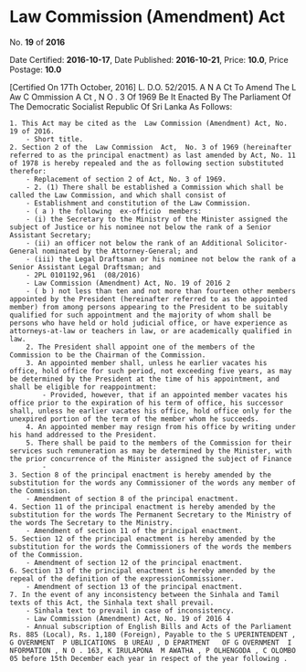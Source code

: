 # Law Commission (Amendment) Act

No. **19** of **2016**

Date Certified: **2016-10-17**, Date Published: **2016-10-21**, Price: **10.0**, Price Postage: **10.0**

[Certified On 17Th October, 2016]
L. D.O. 52/2015.
A N  A Ct   To   Amend   The  L Aw  C Ommission A Ct , N O . 3  Of  1969
Be It Enacted By The Parliament Of The Democratic Socialist Republic Of Sri Lanka As Follows:

    1. This Act may be cited as the  Law Commission (Amendment) Act, No. 19 of 2016.
        - Short title.
    2. Section 2 of the  Law Commission  Act,  No. 3 of 1969 (hereinafter referred to as the principal enactment) as last amended by Act, No. 11 of 1978 is hereby repealed and the as following section substituted therefor:
        - Replacement of section 2 of Act, No. 3 of 1969.
        - 2. (1) There shall be established a Commission which shall be called the Law Commission, and which shall consist of
        - Establishment and constitution of the Law Commission.
        - ( a ) the following  ex-officio  members:
        - (i) the Secretary to the Ministry of the Minister assigned the subject of Justice or his nominee not below the rank of a Senior Assistant Secretary;
        - (ii) an officer not below the rank of an Additional Solicitor- General nominated by the Attorney-General; and
        - (iii) the Legal Draftsman or his nominee not below the rank of a Senior Assistant Legal Draftsman; and
        - 2PL 0101192,961  (08/2016)
        - Law Commission (Amendment) Act, No. 19 of 2016 2
        - ( b ) not less than ten and not more than fourteen other members appointed by the President (hereinafter referred to as the appointed member) from among persons appearing to the President to be suitably qualified for such appointment and the majority of whom shall be persons who have held or hold judicial office, or have experience as attorneys-at-law or teachers in law, or are academically qualified in law.
        2. The President shall appoint one of the members of the Commission to be the Chairman of the Commission.
        3. An appointed member shall, unless he earlier vacates his office, hold office for such period, not exceeding five years, as may be determined by the President at the time of his appointment, and shall be eligible for reappointment:
            - Provided, however, that if an appointed member vacates his office prior to the expiration of his term of office, his successor shall, unless he earlier vacates his office, hold office only for the unexpired portion of the term of the member whom he succeeds.
        4. An appointed member may resign from his office by writing under his hand addressed to the President.
        5. There shall be paid to the members of the Commission for their services such remuneration as may be determined by the Minister, with the prior concurrence of the Minister assigned the subject of Finance
            - 
    3. Section 8 of the principal enactment is hereby amended by the substitution for the words any Commissioner of the words any member of the Commission.
        - Amendment of section 8 of the principal enactment.
    4. Section 11 of the principal enactment is hereby amended by the substitution for the words The Permanent Secretary to the Ministry of the words The Secretary to the Ministry.
        - Amendment of section 11 of the principal enactment.
    5. Section 12 of the principal enactment is hereby amended by the substitution for the words the Commissioners of the words the members of the Commission.
        - Amendment of section 12 of the principal enactment.
    6. Section 13 of the principal enactment is hereby amended by the repeal of the definition of the expressionCommissioner.
        - Amendment of section 13 of the principal enactment.
    7. In the event of any inconsistency between the Sinhala and Tamil texts of this Act, the Sinhala text shall prevail.
        - Sinhala text to prevail in case of inconsistency.
        - Law Commission (Amendment) Act, No. 19 of 2016 4
        - Annual subscription of English Bills and Acts of the Parliament Rs. 885 (Local), Rs. 1,180 (Foreign), Payable to the S UPERINTENDENT , G OVERNMENT  P UBLICATIONS  B UREAU , D EPARTMENT   OF G OVERNMENT  I NFORMATION , N O . 163, K IRULAPONA  M AWATHA , P OLHENGODA , C OLOMBO  05 before 15th December each year in respect of the year following .
